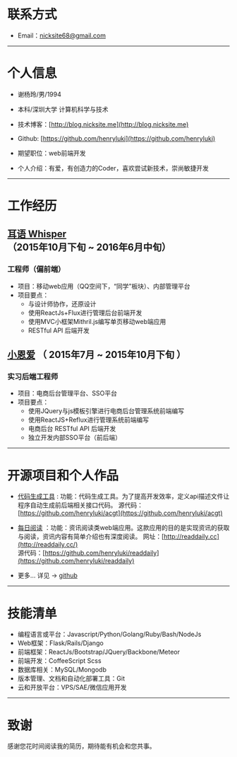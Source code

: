 
# 联系方式

- Email：nicksite68@gmail.com

---

# 个人信息

- 谢杨玲/男/1994

- 本科/深圳大学 计算机科学与技术

- 技术博客：[http://blog.nicksite.me](http://blog.nicksite.me)

- Github: [https://github.com/henryluki](https://github.com/henryluki)

- 期望职位：web前端开发

- 个人介绍：有爱，有创造力的Coder，喜欢尝试新技术，崇尚敏捷开发

---

# 工作经历

## [耳语 Whisper](http://www.eryuapp.com) （2015年10月下旬 ~ 2016年6月中旬）

### 工程师（偏前端）
- 项目：移动web应用（QQ空间下，“同学”板块）、内部管理平台
- 项目要点：
  - 与设计师协作，还原设计
  - 使用ReactJs+Flux进行管理后台前端开发
  - 使用MVC小框架Mithril.js编写单页移动web端应用
  - RESTful API 后端开发

## [小恩爱](http://www.xiaoenai.com) （ 2015年7月 ~ 2015年10月下旬 ）

### 实习后端工程师
- 项目：电商后台管理平台、SSO平台
- 项目要点：
  - 使用JQuery与js模板引擎进行电商后台管理系统前端编写
  - 使用ReactJS+Reflux进行管理系统前端编写
  - 电商后台 RESTful API 后端开发
  - 独立开发内部SSO平台（前后端）

---

# 开源项目和个人作品

- [代码生成工具](https://github.com/henryluki/acgt) : 功能：代码生成工具。为了提高开发效率，定义api描述文件让程序自动生成前后端相关接口代码。
源代码：[https://github.com/henryluki/acgt](https://github.com/henryluki/acgt)

- [每日阅读](https://github.com/henryluki/readdaily) ：功能：资讯阅读类web端应用。这款应用的目的是实现资讯的获取与阅读，资讯内容有简单介绍也有深度阅读。
网址：[http://readdaily.cc](http://readdaily.cc/)  
源代码：[https://github.com/henryluki/readdaily](https://github.com/henryluki/readdaily)

- 更多... 详见 -> [github](https://github.com/henryluki?tab=repositories)

---

# 技能清单
- 编程语言或平台：Javascript/Python/Golang/Ruby/Bash/NodeJs
- Web框架：Flask/Rails/Django
- 前端框架：ReactJs/Bootstrap/JQuery/Backbone/Meteor
- 前端开发：CoffeeScript Scss
- 数据库相关：MySQL/Mongodb
- 版本管理、文档和自动化部署工具：Git
- 云和开放平台：VPS/SAE/微信应用开发

---

# 致谢

感谢您花时间阅读我的简历，期待能有机会和您共事。
